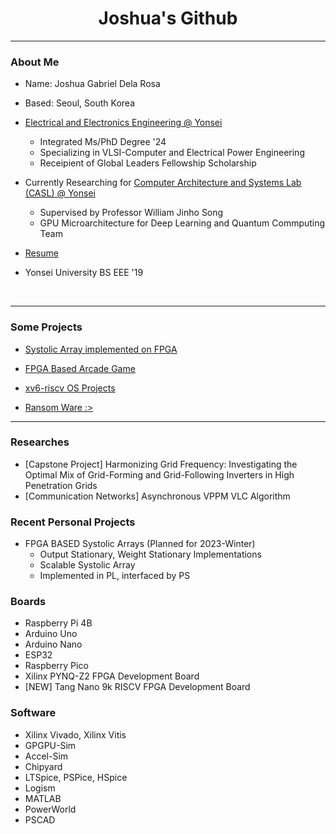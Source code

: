 <div>

<h1 align="center"> Joshua's Github </h1>
<p align="center">

</p>  


---  




### About Me
- Name: Joshua Gabriel Dela Rosa 

- Based: Seoul, South Korea

- [Electrical and Electronics Engineering @ Yonsei](https://ee.yonsei.ac.kr)
  - Integrated Ms/PhD Degree '24   
  - Specializing in VLSI-Computer and Electrical Power Engineering
  - Receipient of Global Leaders Fellowship Scholarship

- Currently Researching for [Computer Architecture and Systems Lab (CASL) @ Yonsei](https://casl.yonsei.ac.kr)
  - Supervised by Professor William Jinho Song
  - GPU Microarchitecture for Deep Learning and Quantum Commputing Team

- [Resume](https://github.com/dsa-shua/dsa-shua/blob/main/Resume%202024-02.pdf)

- Yonsei University BS EEE '19 

<br/>



---


### Some Projects

<p align="center">

</p>  

- [Systolic Array implemented on FPGA](https://github.com/dsa-shua/FPGA-SystolicArray)

- [FPGA Based Arcade Game](https://github.com/dsa-shua/kimochi-penguin)

- [xv6-riscv OS Projects](https://github.com/dsa-shua/xv6-riscv-projects)

- [Ransom Ware :>](https://github.com/dsa-shua/omoshiroii-software)

---

### Researches
- [Capstone Project] Harmonizing Grid Frequency: Investigating the Optimal Mix of Grid-Forming and Grid-Following Inverters in High Penetration Grids 
- [Communication Networks] Asynchronous VPPM VLC Algorithm

###  Recent Personal Projects
- FPGA BASED Systolic Arrays (Planned for 2023-Winter)
  - Output Stationary, Weight Stationary Implementations
  - Scalable Systolic Array
  - Implemented in PL, interfaced by PS


### Boards
- Raspberry Pi 4B
- Arduino Uno
- Arduino Nano
- ESP32
- Raspberry Pico
- Xilinx PYNQ-Z2 FPGA Development Board
- [NEW] Tang Nano 9k RISCV FPGA Development Board

### Software
- Xilinx Vivado, Xilinx Vitis
- GPGPU-Sim
- Accel-Sim
- Chipyard
- LTSpice, PSPice, HSpice
- Logism
- MATLAB
- PowerWorld
- PSCAD
  


</div>

